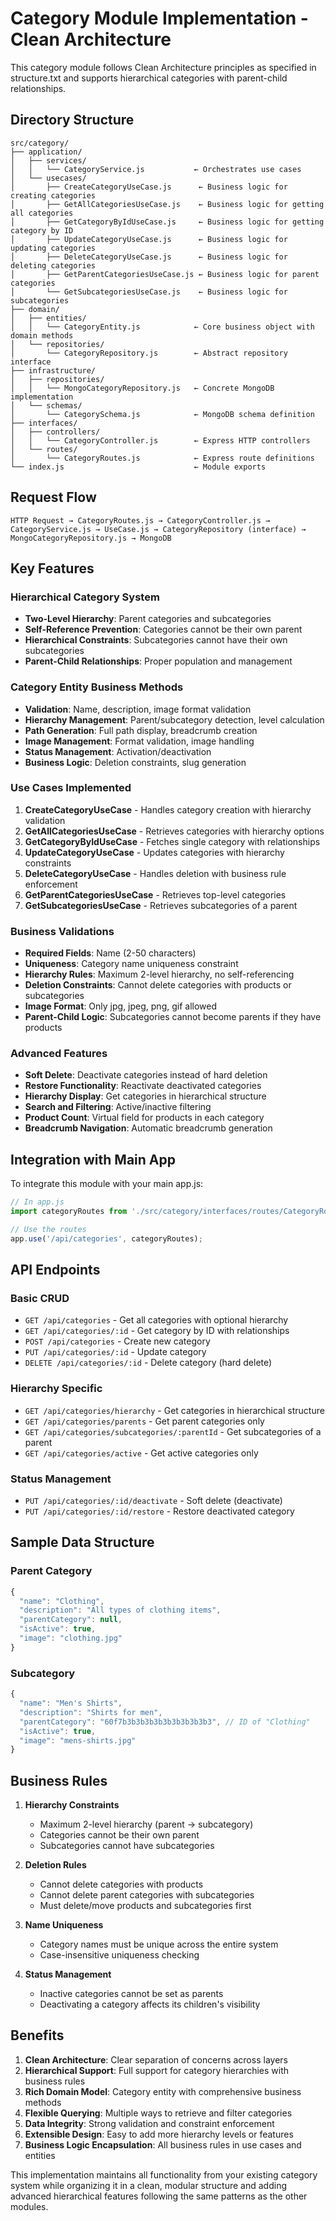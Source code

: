 # Category Module Implementation - Clean Architecture

This category module follows Clean Architecture principles as specified in structure.txt and supports hierarchical categories with parent-child relationships.

## Directory Structure

```
src/category/
├── application/
│   ├── services/
│   │   └── CategoryService.js           ← Orchestrates use cases
│   └── usecases/
│       ├── CreateCategoryUseCase.js      ← Business logic for creating categories
│       ├── GetAllCategoriesUseCase.js    ← Business logic for getting all categories
│       ├── GetCategoryByIdUseCase.js     ← Business logic for getting category by ID
│       ├── UpdateCategoryUseCase.js      ← Business logic for updating categories
│       ├── DeleteCategoryUseCase.js      ← Business logic for deleting categories
│       ├── GetParentCategoriesUseCase.js ← Business logic for parent categories
│       └── GetSubcategoriesUseCase.js    ← Business logic for subcategories
├── domain/
│   ├── entities/
│   │   └── CategoryEntity.js            ← Core business object with domain methods
│   └── repositories/
│       └── CategoryRepository.js        ← Abstract repository interface
├── infrastructure/
│   ├── repositories/
│   │   └── MongoCategoryRepository.js   ← Concrete MongoDB implementation
│   └── schemas/
│       └── CategorySchema.js            ← MongoDB schema definition
├── interfaces/
│   ├── controllers/
│   │   └── CategoryController.js        ← Express HTTP controllers
│   └── routes/
│       └── CategoryRoutes.js            ← Express route definitions
└── index.js                             ← Module exports
```

## Request Flow

```
HTTP Request → CategoryRoutes.js → CategoryController.js → CategoryService.js → UseCase.js → CategoryRepository (interface) → MongoCategoryRepository.js → MongoDB
```

## Key Features

### Hierarchical Category System
- **Two-Level Hierarchy**: Parent categories and subcategories
- **Self-Reference Prevention**: Categories cannot be their own parent
- **Hierarchical Constraints**: Subcategories cannot have their own subcategories
- **Parent-Child Relationships**: Proper population and management

### Category Entity Business Methods
- **Validation**: Name, description, image format validation
- **Hierarchy Management**: Parent/subcategory detection, level calculation
- **Path Generation**: Full path display, breadcrumb creation
- **Image Management**: Format validation, image handling
- **Status Management**: Activation/deactivation
- **Business Logic**: Deletion constraints, slug generation

### Use Cases Implemented
1. **CreateCategoryUseCase** - Handles category creation with hierarchy validation
2. **GetAllCategoriesUseCase** - Retrieves categories with hierarchy options
3. **GetCategoryByIdUseCase** - Fetches single category with relationships
4. **UpdateCategoryUseCase** - Updates categories with hierarchy constraints
5. **DeleteCategoryUseCase** - Handles deletion with business rule enforcement
6. **GetParentCategoriesUseCase** - Retrieves top-level categories
7. **GetSubcategoriesUseCase** - Retrieves subcategories of a parent

### Business Validations
- **Required Fields**: Name (2-50 characters)
- **Uniqueness**: Category name uniqueness constraint
- **Hierarchy Rules**: Maximum 2-level hierarchy, no self-referencing
- **Deletion Constraints**: Cannot delete categories with products or subcategories
- **Image Format**: Only jpg, jpeg, png, gif allowed
- **Parent-Child Logic**: Subcategories cannot become parents if they have products

### Advanced Features
- **Soft Delete**: Deactivate categories instead of hard deletion
- **Restore Functionality**: Reactivate deactivated categories
- **Hierarchy Display**: Get categories in hierarchical structure
- **Search and Filtering**: Active/inactive filtering
- **Product Count**: Virtual field for products in each category
- **Breadcrumb Navigation**: Automatic breadcrumb generation

## Integration with Main App

To integrate this module with your main app.js:

```javascript
// In app.js
import categoryRoutes from './src/category/interfaces/routes/CategoryRoutes.js';

// Use the routes
app.use('/api/categories', categoryRoutes);
```

## API Endpoints

### Basic CRUD
- `GET /api/categories` - Get all categories with optional hierarchy
- `GET /api/categories/:id` - Get category by ID with relationships
- `POST /api/categories` - Create new category
- `PUT /api/categories/:id` - Update category
- `DELETE /api/categories/:id` - Delete category (hard delete)

### Hierarchy Specific
- `GET /api/categories/hierarchy` - Get categories in hierarchical structure
- `GET /api/categories/parents` - Get parent categories only
- `GET /api/categories/subcategories/:parentId` - Get subcategories of a parent
- `GET /api/categories/active` - Get active categories only

### Status Management
- `PUT /api/categories/:id/deactivate` - Soft delete (deactivate)
- `PUT /api/categories/:id/restore` - Restore deactivated category

## Sample Data Structure

### Parent Category
```javascript
{
  "name": "Clothing",
  "description": "All types of clothing items",
  "parentCategory": null,
  "isActive": true,
  "image": "clothing.jpg"
}
```

### Subcategory
```javascript
{
  "name": "Men's Shirts",
  "description": "Shirts for men",
  "parentCategory": "60f7b3b3b3b3b3b3b3b3b3b3", // ID of "Clothing"
  "isActive": true,
  "image": "mens-shirts.jpg"
}
```

## Business Rules

1. **Hierarchy Constraints**
   - Maximum 2-level hierarchy (parent → subcategory)
   - Categories cannot be their own parent
   - Subcategories cannot have subcategories

2. **Deletion Rules**
   - Cannot delete categories with products
   - Cannot delete parent categories with subcategories
   - Must delete/move products and subcategories first

3. **Name Uniqueness**
   - Category names must be unique across the entire system
   - Case-insensitive uniqueness checking

4. **Status Management**
   - Inactive categories cannot be set as parents
   - Deactivating a category affects its children's visibility

## Benefits

1. **Clean Architecture**: Clear separation of concerns across layers
2. **Hierarchical Support**: Full support for category hierarchies with business rules
3. **Rich Domain Model**: Category entity with comprehensive business methods
4. **Flexible Querying**: Multiple ways to retrieve and filter categories
5. **Data Integrity**: Strong validation and constraint enforcement
6. **Extensible Design**: Easy to add more hierarchy levels or features
7. **Business Logic Encapsulation**: All business rules in use cases and entities

This implementation maintains all functionality from your existing category system while organizing it in a clean, modular structure and adding advanced hierarchical features following the same patterns as the other modules.
